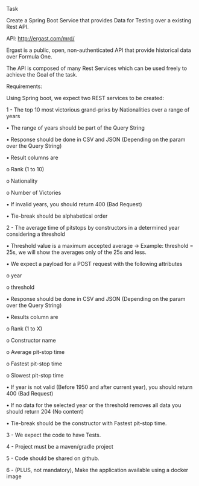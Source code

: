 
Task 

Create a Spring Boot Service that provides Data for Testing over a existing Rest API. 

  

API: http://ergast.com/mrd/ 

Ergast is a public, open, non-authenticated API that provide historical data over Formula One. 

The API is composed of many Rest Services which can be used freely to achieve the Goal of the task. 

  

Requirements: 

Using Spring boot, we expect two REST services to be created: 

1 - The top 10 most victorious grand-prixs by Nationalities over a range of years 

•    The range of years should be part of the Query String 

•    Response should be done in CSV and JSON (Depending on the param over the Query String) 

•    Result columns are   

o    Rank (1 to 10) 

o    Nationality 

o    Number of Victories 

•    If invalid years, you should return 400 (Bad Request) 

•    Tie-break should be alphabetical order 

  

2 - The average time of pitstops by constructors in a determined year considering a threshold 

•    Threshold value is a maximum accepted average -> Example: threshold = 25s, we will show the averages only of the 25s and less. 

•    We expect a payload for a POST request with the following attributes  

o    year 

o    threshold 

•    Response should be done in CSV and JSON (Depending on the param over the Query String) 

•    Results column are  

o    Rank (1 to X) 

o    Constructor name 

o    Average pit-stop time 

o    Fastest pit-stop time 

o    Slowest pit-stop time 

•    If year is not valid (Before 1950 and after current year), you should return 400 (Bad Request) 

•    If no data for the selected year or the threshold removes all data you should return 204 (No content) 

•    Tie-break should be the constructor with Fastest pit-stop time. 

  

3 - We expect the code to have Tests. 

4 - Project must be a maven/gradle project 

5 - Code should be shared on github. 

6 - (PLUS, not mandatory), Make the application available using a docker image 

 